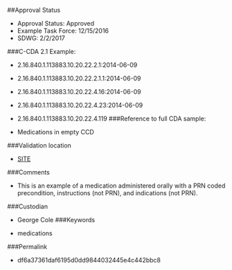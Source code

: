 ##Approval Status 

* Approval Status: Approved 
* Example Task Force: 12/15/2016
* SDWG: 2/2/2017

###C-CDA 2.1 Example: 

* 2.16.840.1.113883.10.20.22.2.1:2014-06-09

* 2.16.840.1.113883.10.20.22.2.1.1:2014-06-09

* 2.16.840.1.113883.10.20.22.4.16:2014-06-09

* 2.16.840.1.113883.10.20.22.4.23:2014-06-09
* 2.16.840.1.113883.10.20.22.4.119
###Reference to full CDA sample:
* Medications in empty CCD


###Validation location

* [SITE](https://sitenv.org/c-cda-validator)


###Comments

* This is an example of a medication administered orally with a PRN coded precondition, instructions (not PRN), and indications (not PRN).

###Custodian

* George Cole
###Keywords

* medications

###Permalink 

* df6a37361daf6195d0dd9844032445e4c442bbc8